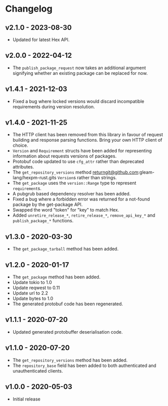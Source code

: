 # Changelog

## v2.1.0 - 2023-08-30

- Updated for latest Hex API.

## v2.0.0 - 2022-04-12

- The `publish_package_request` now takes an additional argument signifying
  whether an existing package can be replaced for now.

## v1.4.1 - 2021-12-03

- Fixed a bug where locked versions would discard incompatible requirements
  during version resolution.

## v1.4.0 - 2021-11-25

- The HTTP client has been removed from this library in favour of request
  building and response parsing functions. Bring your own HTTP client of choice.
- `Version` and `Requirement` structs have been added for representing
  information about requests versions of packages.
- Protobuf code updated to use `cfg_attr` rather than deprecated attributes.
- The `get_repository_versions` method returngit@github.com:gleam-lang/hexpm-rust.gits `Version`s rather than strings.
- The `get_package` uses the `version::Range` type to represent `requirement`s.
- A pubgrub based dependency resolver has been added.
- Fixed a bug where a forbidden error was returned for a not-found package by
  the get-package API.
- Swapped the word "token" for "key" to match Hex.
- Added `unretire_release_*`, `retire_release_*`, `remove_api_key_*` and
  `publish_package_*` functions.

## v1.3.0 - 2020-03-30

- The `get_package_tarball` method has been added.

## v1.2.0 - 2020-01-17

- The `get_package` method has been added.
- Update tokio to 1.0
- Update reqwest to 0.11
- Update url to 2.2
- Update bytes to 1.0
- The generated protobuf code has been regenerated.

## v1.1.1 - 2020-07-20

- Updated generated protobuffer deserialisation code.

## v1.1.0 - 2020-07-20

- The `get_repository_versions` method has been added.
- The `repository_base` field has been added to both authenticated and
  unauthenticated clients.

## v1.0.0 - 2020-05-03

- Initial release
